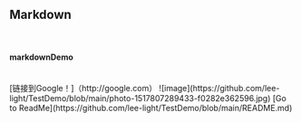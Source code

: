 <h2>Markdown</h2><br>
<h4>markdownDemo</h4><br>
[链接到Google！]（http://google.com）
![image](https://github.com/lee-light/TestDemo/blob/main/photo-1517807289433-f0282e362596.jpg)
[Go to ReadMe](https://github.com/lee-light/TestDemo/blob/main/README.md)
